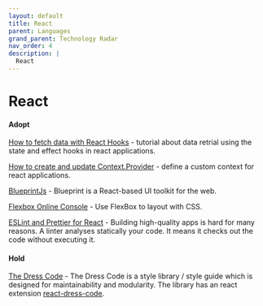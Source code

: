 ```yaml
---
layout: default
title: React
parent: Languages
grand_parent: Technology Radar
nav_order: 4
description: |
  React
---
```


# React

#### Adopt

[How to fetch data with React Hooks](https://www.robinwieruch.de/react-hooks-fetch-data/) - tutorial about data retrial using the state and effect hooks in react applications.

[How to create and update Context.Provider](https://dev.to/oieduardorabelo/react-hooks-how-to-create-and-update-contextprovider-1f68) - define a custom context for react applications.

[BlueprintJs](https://blueprintjs.com/docs/#blueprint) - Blueprint is a React-based UI toolkit for the web.

[Flexbox Online Console](http://flexbox.buildwithreact.com) - Use FlexBox to layout with CSS.

[ESLint and Prettier for React](https://thomlom.dev/setup-eslint-prettier-react/) - Building high-quality apps is hard for many reasons. A linter analyses statically your code. It means it checks out the code without executing it. 


#### Hold

[The Dress Code](https://github.com/zalando/dress-code) - The Dress Code is a style library / style guide which is designed for maintainability and modularity. The library has an react extension [react-dress-code](https://github.com/fogfish/react-dress-code). 
